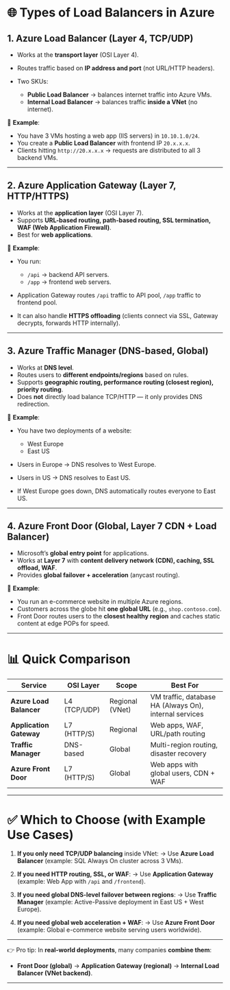 

# 🌐 Types of Load Balancers in Azure

## 1. **Azure Load Balancer** (Layer 4, TCP/UDP)

* Works at the **transport layer** (OSI Layer 4).
* Routes traffic based on **IP address and port** (not URL/HTTP headers).
* Two SKUs:

  * **Public Load Balancer** → balances internet traffic into Azure VMs.
  * **Internal Load Balancer** → balances traffic **inside a VNet** (no internet).

🔹 **Example**:

* You have 3 VMs hosting a web app (IIS servers) in `10.10.1.0/24`.
* You create a **Public Load Balancer** with frontend IP `20.x.x.x`.
* Clients hitting `http://20.x.x.x` → requests are distributed to all 3 backend VMs.

---

## 2. **Azure Application Gateway** (Layer 7, HTTP/HTTPS)

* Works at the **application layer** (OSI Layer 7).
* Supports **URL-based routing, path-based routing, SSL termination, WAF (Web Application Firewall)**.
* Best for **web applications**.

🔹 **Example**:

* You run:

  * `/api` → backend API servers.
  * `/app` → frontend web servers.
* Application Gateway routes `/api` traffic to API pool, `/app` traffic to frontend pool.
* It can also handle **HTTPS offloading** (clients connect via SSL, Gateway decrypts, forwards HTTP internally).

---

## 3. **Azure Traffic Manager** (DNS-based, Global)

* Works at **DNS level**.
* Routes users to **different endpoints/regions** based on rules.
* Supports **geographic routing, performance routing (closest region), priority routing**.
* Does **not** directly load balance TCP/HTTP — it only provides DNS redirection.

🔹 **Example**:

* You have two deployments of a website:

  * West Europe
  * East US
* Users in Europe → DNS resolves to West Europe.
* Users in US → DNS resolves to East US.
* If West Europe goes down, DNS automatically routes everyone to East US.

---

## 4. **Azure Front Door** (Global, Layer 7 CDN + Load Balancer)

* Microsoft’s **global entry point** for applications.
* Works at **Layer 7** with **content delivery network (CDN), caching, SSL offload, WAF**.
* Provides **global failover + acceleration** (anycast routing).

🔹 **Example**:

* You run an e-commerce website in multiple Azure regions.
* Customers across the globe hit **one global URL** (e.g., `shop.contoso.com`).
* Front Door routes users to the **closest healthy region** and caches static content at edge POPs for speed.

---

# 📊 Quick Comparison

| Service                 | OSI Layer    | Scope           | Best For                                               |
| ----------------------- | ------------ | --------------- | ------------------------------------------------------ |
| **Azure Load Balancer** | L4 (TCP/UDP) | Regional (VNet) | VM traffic, database HA (Always On), internal services |
| **Application Gateway** | L7 (HTTP/S)  | Regional        | Web apps, WAF, URL/path routing                        |
| **Traffic Manager**     | DNS-based    | Global          | Multi-region routing, disaster recovery                |
| **Azure Front Door**    | L7 (HTTP/S)  | Global          | Web apps with global users, CDN + WAF                  |

---

# ✅ Which to Choose (with Example Use Cases)

1. **If you only need TCP/UDP balancing** inside VNet:
   → Use **Azure Load Balancer** (example: SQL Always On cluster across 3 VMs).

2. **If you need HTTP routing, SSL, or WAF**:
   → Use **Application Gateway** (example: Web App with `/api` and `/frontend`).

3. **If you need global DNS-level failover between regions**:
   → Use **Traffic Manager** (example: Active-Passive deployment in East US + West Europe).

4. **If you need global web acceleration + WAF**:
   → Use **Azure Front Door** (example: Global e-commerce website serving users worldwide).

---

👉 Pro tip: In **real-world deployments**, many companies **combine them**:

* **Front Door (global)** → **Application Gateway (regional)** → **Internal Load Balancer (VNet backend)**.

---


